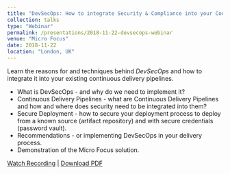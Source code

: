 ```yaml
---
title: "DevSecOps: How to integrate Security & Compliance into your Continuous Delivery pipelines"
collection: talks
type: "Webinar"
permalink: /presentations/2018-11-22-devsecops-webinar
venue: "Micro Focus"
date: 2018-11-22
location: "London, UK"
---
```


Learn the reasons for and techniques behind _DevSecOps_ and how to integrate it into your existing continuous delivery pipelines.

 - What is DevSecOps - and why do we need to implement it?
 - Continuous Delivery Pipelines - what are Continuous Delivery Pipelines and how and where does security need to be integrated into them?
 - Secure Deployment - how to secure your deployment process to deploy from a known source (artifact repository) and with secure credentials (password vault).
 - Recommendations - or implementing DevSecOps in your delivery process.
 - Demonstration of the Micro Focus solution.

[Watch Recording](/files/mp4/2018-11-22_Automating_DevSecOps.mp4) | [Download PDF](/files/pdf/Micro%20Focus%20-%20DevSecOps%20and%20Continuous%20Delivery.pdf)
